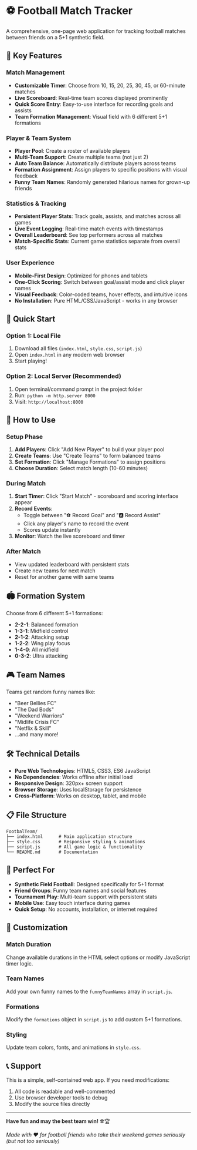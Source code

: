 # ⚽ Football Match Tracker

A comprehensive, one-page web application for tracking football matches between friends on a 5+1 synthetic field.

## 🎯 Key Features

### Match Management
- **Customizable Timer**: Choose from 10, 15, 20, 25, 30, 45, or 60-minute matches
- **Live Scoreboard**: Real-time team scores displayed prominently
- **Quick Score Entry**: Easy-to-use interface for recording goals and assists
- **Team Formation Management**: Visual field with 6 different 5+1 formations

### Player & Team System
- **Player Pool**: Create a roster of available players
- **Multi-Team Support**: Create multiple teams (not just 2)
- **Auto Team Balance**: Automatically distribute players across teams
- **Formation Assignment**: Assign players to specific positions with visual feedback
- **Funny Team Names**: Randomly generated hilarious names for grown-up friends

### Statistics & Tracking
- **Persistent Player Stats**: Track goals, assists, and matches across all games
- **Live Event Logging**: Real-time match events with timestamps
- **Overall Leaderboard**: See top performers across all matches
- **Match-Specific Stats**: Current game statistics separate from overall stats

### User Experience
- **Mobile-First Design**: Optimized for phones and tablets
- **One-Click Scoring**: Switch between goal/assist mode and click player names
- **Visual Feedback**: Color-coded teams, hover effects, and intuitive icons
- **No Installation**: Pure HTML/CSS/JavaScript - works in any browser

## 🚀 Quick Start

### Option 1: Local File
1. Download all files (`index.html`, `style.css`, `script.js`)
2. Open `index.html` in any modern web browser
3. Start playing!

### Option 2: Local Server (Recommended)
1. Open terminal/command prompt in the project folder
2. Run: `python -m http.server 8000`
3. Visit: `http://localhost:8000`

## 📱 How to Use

### Setup Phase
1. **Add Players**: Click "Add New Player" to build your player pool
2. **Create Teams**: Use "Create Teams" to form balanced teams
3. **Set Formation**: Click "Manage Formations" to assign positions
4. **Choose Duration**: Select match length (10-60 minutes)

### During Match
1. **Start Timer**: Click "Start Match" - scoreboard and scoring interface appear
2. **Record Events**: 
   - Toggle between "⚽ Record Goal" and "🅰️ Record Assist"
   - Click any player's name to record the event
   - Scores update instantly
3. **Monitor**: Watch the live scoreboard and timer

### After Match
- View updated leaderboard with persistent stats
- Create new teams for next match
- Reset for another game with same teams

## 🏟️ Formation System

Choose from 6 different 5+1 formations:
- **2-2-1**: Balanced formation
- **1-3-1**: Midfield control
- **2-1-2**: Attacking setup
- **1-2-2**: Wing play focus
- **1-4-0**: All midfield
- **0-3-2**: Ultra attacking

## 🎮 Team Names

Teams get random funny names like:
- "Beer Bellies FC"
- "The Dad Bods" 
- "Weekend Warriors"
- "Midlife Crisis FC"
- "Netflix & Skill"
- ...and many more!

## 🛠️ Technical Details

- **Pure Web Technologies**: HTML5, CSS3, ES6 JavaScript
- **No Dependencies**: Works offline after initial load
- **Responsive Design**: 320px+ screen support
- **Browser Storage**: Uses localStorage for persistence
- **Cross-Platform**: Works on desktop, tablet, and mobile

## 📋 File Structure

```
FootbalTeam/
├── index.html      # Main application structure
├── style.css       # Responsive styling & animations
├── script.js       # All game logic & functionality
└── README.md       # Documentation
```

## 🎯 Perfect For

- **Synthetic Field Football**: Designed specifically for 5+1 format
- **Friend Groups**: Funny team names and social features
- **Tournament Play**: Multi-team support with persistent stats
- **Mobile Use**: Easy touch interface during games
- **Quick Setup**: No accounts, installation, or internet required

## 🔧 Customization

### Match Duration
Change available durations in the HTML select options or modify JavaScript timer logic.

### Team Names
Add your own funny names to the `funnyTeamNames` array in `script.js`.

### Formations
Modify the `formations` object in `script.js` to add custom 5+1 formations.

### Styling
Update team colors, fonts, and animations in `style.css`.

## 📞 Support

This is a simple, self-contained web app. If you need modifications:
1. All code is readable and well-commented
2. Use browser developer tools to debug
3. Modify the source files directly

---

**Have fun and may the best team win!** ⚽🏆

*Made with ❤️ for football friends who take their weekend games seriously (but not too seriously)*